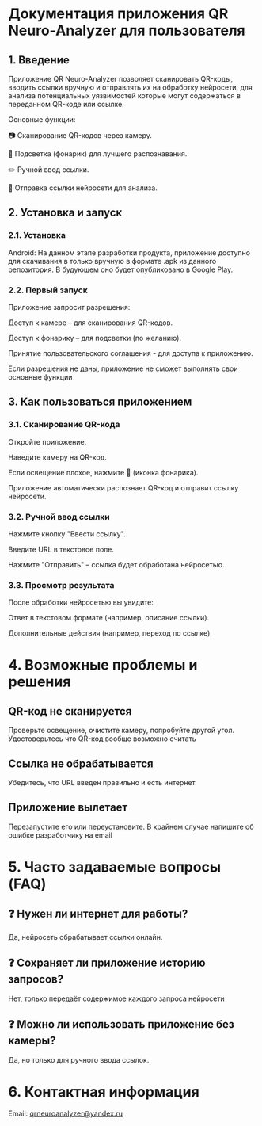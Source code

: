 # Документация приложения QR Neuro-Analyzer для пользователя

## 1. Введение
Приложение QR Neuro-Analyzer позволяет сканировать QR-коды, вводить ссылки вручную и отправлять их на обработку нейросети, для анализа потенциальных уязвимостей которые могут содержаться в переданном QR-коде или ссылке.

Основные функции:

📷 Сканирование QR-кодов через камеру.

🔦 Подсветка (фонарик) для лучшего распознавания.

✏️ Ручной ввод ссылки.

🤖 Отправка ссылки нейросети для анализа.

## 2. Установка и запуск
### 2.1. Установка

Android: На данном этапе разработки продукта, приложение доступно для скачивания в только вручную в формате .apk из данного репозитория. В будующем оно будет опубликовано в Google Play.

### 2.2. Первый запуск
Приложение запросит разрешения:

Доступ к камере – для сканирования QR-кодов.

Доступ к фонарику – для подсветки (по желанию).

Принятие пользовательского соглашения - для доступа к приложению.

Если разрешения не даны, приложение не сможет выполнять свои основные функции

## 3. Как пользоваться приложением
### 3.1. Сканирование QR-кода
Откройте приложение.

Наведите камеру на QR-код.

Если освещение плохое, нажмите 🔦 (иконка фонарика).

Приложение автоматически распознает QR-код и отправит ссылку нейросети.

### 3.2. Ручной ввод ссылки
Нажмите кнопку "Ввести ссылку".

Введите URL в текстовое поле.

Нажмите "Отправить" – ссылка будет обработана нейросетью.

### 3.3. Просмотр результата
После обработки нейросетью вы увидите:

Ответ в текстовом формате (например, описание ссылки).

Дополнительные действия (например, переход по ссылке).

# 4. Возможные проблемы и решения
## QR-код не сканируется	
Проверьте освещение, очистите камеру, попробуйте другой угол. Удостоверьтесь что QR-код вообще возможно считать 
## Ссылка не обрабатывается	
Убедитесь, что URL введен правильно и есть интернет.
## Приложение вылетает	
Перезапустите его или переустановите. В крайнем случае напишите об ошибке разработчику на email

# 5. Часто задаваемые вопросы (FAQ)
## ❓ Нужен ли интернет для работы?
Да, нейросеть обрабатывает ссылки онлайн.

## ❓ Сохраняет ли приложение историю запросов?
Нет, только передаёт содержимое каждого запроса нейросети

## ❓ Можно ли использовать приложение без камеры?
Да, но только для ручного ввода ссылок.

# 6. Контактная информация
Email: qrneuroanalyzer@yandex.ru
